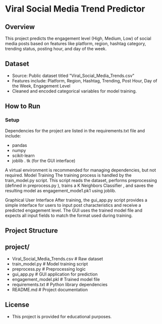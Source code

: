 # Viral Social Media Trend Predictor

## Overview
This project predicts the engagement level (High, Medium, Low) of social media posts based on features like platform, region, hashtag category, trending status, posting hour, and day of the week.

## Dataset
- Source: Public dataset titled "Viral_Social_Media_Trends.csv"
- Features include: Platform, Region, Hashtag, Trending, Post Hour, Day of the Week, Engagement Level
- Cleaned and encoded categorical variables for model training.

## How to Run

### Setup
Dependencies for the project are listed in the requirements.txt file and include:
- pandas
- numpy
- scikit-learn
- joblib
. tk (for the GUI interface)

A virtual environment is recommended for managing dependencies, but not required.
Model Training
The training process is handled by the train_model.py script. This script reads the dataset,
performs preprocessing (defined in preprocess.py ), trains a K Neighbors Classifier , and saves the
resulting model as engagement_mode1.pk1 using joblib.

Graphical User Interface
After training, the gui_app.py script provides a simple interface for users to input post
characteristics and receive a predicted engagement level. The GUI uses the trained model file and
expects all input fields to match the format used during training.

## Project Structure
project/
--
- Viral_Social_Media_Trends.csv # Raw dataset
- train_model.py # Model training script
- preprocess.py # Preprocessing logic
- gui_app.py # GUI application for prediction
- engagement_model.pkl # Trained model file
- requirements.txt # Python library dependencies
- README.md # Project documentation

## License 
- This project is provided for educational purposes.


